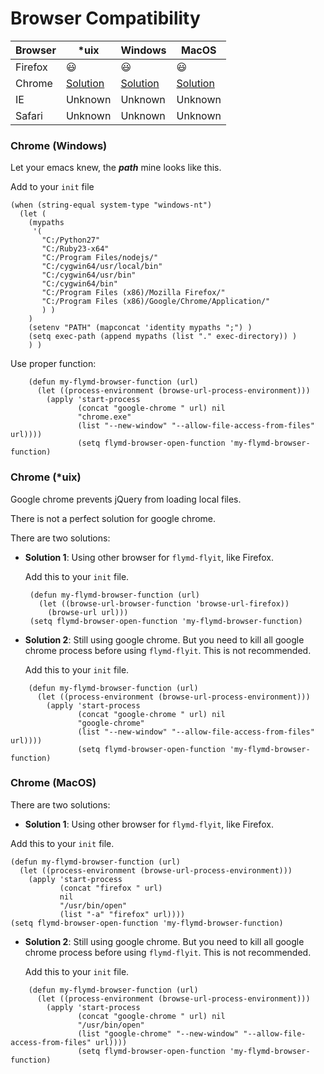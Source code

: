 # Browser Compatibility

| Browser | *uix | Windows | MacOS |
|---------|--------|----------|----|
| Firefox | :smiley: | :smiley: | :smiley: |
| Chrome | [Solution](#user-content-chrome-windows-or-uix) | [Solution](#user-content-chrome-windows-or-uix) | [Solution](#user-content-chrome-macos) |
| IE | Unknown | Unknown | Unknown |
| Safari | Unknown | Unknown | Unknown |

### Chrome (Windows)
Let your emacs knew, the _**path**_ mine looks like this.

Add to your `init` file

```elisp
(when (string-equal system-type "windows-nt")
  (let (
	(mypaths
	 '(
       "C:/Python27"
	   "C:/Ruby23-x64"
	   "C:/Program Files/nodejs/"
	   "C:/cygwin64/usr/local/bin"
	   "C:/cygwin64/usr/bin"
	   "C:/cygwin64/bin"
	   "C:/Program Files (x86)/Mozilla Firefox/"
	   "C:/Program Files (x86)/Google/Chrome/Application/"
	   ) )
	)
    (setenv "PATH" (mapconcat 'identity mypaths ";") )
    (setq exec-path (append mypaths (list "." exec-directory)) )
    ) )
```
Use proper function:
```elisp
    (defun my-flymd-browser-function (url)
      (let ((process-environment (browse-url-process-environment)))
        (apply 'start-process
               (concat "google-chrome " url) nil
               "chrome.exe"
               (list "--new-window" "--allow-file-access-from-files" url))))
               (setq flymd-browser-open-function 'my-flymd-browser-function)
```

### Chrome (*uix)

Google chrome prevents jQuery from loading local files.

There is not a perfect solution for google chrome.

There are two solutions:

- **Solution 1**: Using other browser for `flymd-flyit`, like Firefox.

   Add this to your `init` file.

   ``` elisp
    (defun my-flymd-browser-function (url)
      (let ((browse-url-browser-function 'browse-url-firefox))
        (browse-url url)))
    (setq flymd-browser-open-function 'my-flymd-browser-function)
   ```

- **Solution 2**: Still using google chrome. But you need to kill all google chrome process before using `flymd-flyit`. This is not recommended.

   Add this to your `init` file.

```elisp
    (defun my-flymd-browser-function (url)
      (let ((process-environment (browse-url-process-environment)))
        (apply 'start-process
               (concat "google-chrome " url) nil
               "google-chrome"
               (list "--new-window" "--allow-file-access-from-files" url))))
               (setq flymd-browser-open-function 'my-flymd-browser-function)

```

### Chrome (MacOS)

There are two solutions:

- **Solution 1**: Using other browser for `flymd-flyit`, like Firefox.

Add this to your `init` file.

```elisp
(defun my-flymd-browser-function (url)
  (let ((process-environment (browse-url-process-environment)))
    (apply 'start-process
           (concat "firefox " url)
           nil
           "/usr/bin/open"
           (list "-a" "firefox" url))))
(setq flymd-browser-open-function 'my-flymd-browser-function)
```
- **Solution 2**: Still using google chrome. But you need to kill all google chrome process before using `flymd-flyit`. This is not recommended.

   Add this to your `init` file.

```elisp
    (defun my-flymd-browser-function (url)
      (let ((process-environment (browse-url-process-environment)))
        (apply 'start-process
               (concat "google-chrome " url) nil
               "/usr/bin/open"
               (list "google-chrome" "--new-window" "--allow-file-access-from-files" url))))
               (setq flymd-browser-open-function 'my-flymd-browser-function)

```













